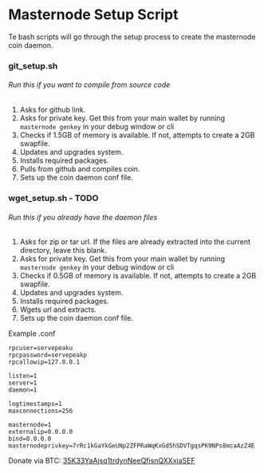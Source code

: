 # Masternode Setup Script
Te bash scripts will go through the setup process to create the masternode coin daemon.

### git_setup.sh
###### Run this if you want to compile from source code
1. Asks for github link.
2. Asks for private key. Get this from your main wallet by running ```masternode genkey``` in your debug window or cli
3. Checks if 1.5GB of memory is available. If not, attempts to create a 2GB swapfile.
4. Updates and upgrades system.
5. Installs required packages.
6. Pulls from github and compiles coin.
7. Sets up the coin daemon conf file.

### wget_setup.sh - TODO
###### Run this if you already have the daemon files
1. Asks for zip or tar url. 
If the files are already extracted into the current directory, leave this blank.
2. Asks for private key. Get this from your main wallet by running ```masternode genkey``` in your debug window or cli
3. Checks if 0.5GB of memory is available. If not, attempts to create a 2GB swapfile.
4. Updates and upgrades system.
5. Installs required packages.
6. Wgets url and extracts.
7. Sets up the coin daemon conf file.

Example .conf
```
rpcuser=servepeaku
rpcpassword=servepeakp
rpcallowip=127.0.0.1

listen=1
server=1
daemon=1

logtimestamps=1
maxconnections=256

masternode=1
externalip=0.0.0.0
bind=0.0.0.0
masternodeprivkey=7rRc1kGaYkGeUNp2ZFPRaWqKxGd5hSDVTgqsPK9NPs8mcaAzZ4E
```

Donate via BTC: [35K33YaAjsq1trdynNeeQfisnQXXxjaSEF](bitcoin:35K33YaAjsq1trdynNeeQfisnQXXxjaSEF)
